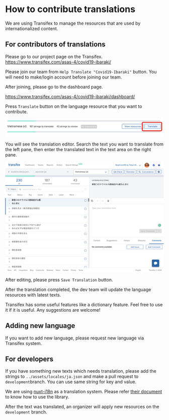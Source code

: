 # How to contribute translations

We are using Transifex to manage the resources that are used by internationalized content.

## For contributors of translations

Please go to our project page on the Transifex.<br>
https://www.transifex.com/asas-4/covid19-ibaraki/

Please join our team from `Help Translate "Covid19-Ibaraki"` button. You will need to make/login account before joining our team.

<!-- ![](./.github/img/2020-03-16-16-05-37.png) -->

After joining, please go to the dashboard page.

https://www.transifex.com/asas-4/covid19-ibaraki/dashboard/

Press `Translate` button on the language resource that you want to contribute.

![](./.github/img/2020-03-16-16-09-47.png)

You will see the translation editor. Search the text you want to translate from the left pane, then enter the translated text in the text area on the right pane.

![](./.github/img/2020-03-16-16-11-14.png)

After editing, please press `Save Translation` button.

After the translation completed, the dev team will update the language resources with latest texts.

Transifex has some useful features like a dictionary feature. Feel free to use it if it is useful. Any suggestions are welcome!

## Adding new language

If you want to add new language, please request new language via Transifex system.

## For developers

If you have something new texts which needs translation, please add the strings to `../assets/locales/ja.json` and make a pull request to `development`branch. You can use same string for key and value.

We are using [nuxt-i18n](https://github.com/nuxt-community/nuxt-i18n) as a translation system. Please refer [their document](https://nuxtjs.org/examples/i18n/) to know how to use the library.

After the text was translated, an organizer will apply new resources on the `development` branch.
